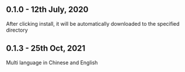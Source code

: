 ## 0.1.0 - 12th July, 2020
After clicking install, it will be automatically downloaded to the specified directory

## 0.1.3 - 25th Oct, 2021 
Multi language in Chinese and English